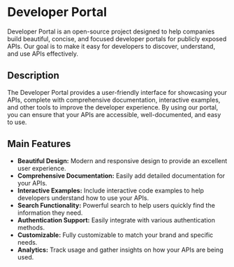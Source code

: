 # Developer Portal

Developer Portal is an open-source project designed to help companies build beautiful, concise, and focused developer portals for publicly exposed APIs. Our goal is to make it easy for developers to discover, understand, and use APIs effectively.

## Description

The Developer Portal provides a user-friendly interface for showcasing your APIs, complete with comprehensive documentation, interactive examples, and other tools to improve the developer experience. By using our portal, you can ensure that your APIs are accessible, well-documented, and easy to use.

## Main Features

- **Beautiful Design:** Modern and responsive design to provide an excellent user experience.
- **Comprehensive Documentation:** Easily add detailed documentation for your APIs.
- **Interactive Examples:** Include interactive code examples to help developers understand how to use your APIs.
- **Search Functionality:** Powerful search to help users quickly find the information they need.
- **Authentication Support:** Easily integrate with various authentication methods.
- **Customizable:** Fully customizable to match your brand and specific needs.
- **Analytics:** Track usage and gather insights on how your APIs are being used.
